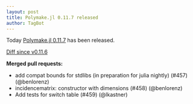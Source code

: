 ```yaml
---
layout: post
title: Polymake.jl 0.11.7 released
author: TagBot
---
```


Today [Polymake.jl 0.11.7](https://github.com/oscar-system/Polymake.jl/releases/tag/v0.11.7) has
been released.

[Diff since v0.11.6](https://github.com/oscar-system/Polymake.jl/compare/v0.11.6...v0.11.7)


**Merged pull requests:**
- add compat bounds for stdlibs (in preparation for julia nightly) (#457) (@benlorenz)
- incidencematrix: constructor with dimensions (#458) (@benlorenz)
- Add tests for switch table (#459) (@lkastner)
